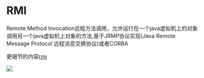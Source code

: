 # RMI

Remote Method Invocation远程方法调用，允许运行在一个java虚拟机上的对象调用另一个java虚拟机上对象的方法,基于JRMP协议实现(Java Remote Message Protocol 远程消息交换协议)或者CORBA

更细节的内容[rmi](https://my.oschina.net/LucasZhu/blog/1603666)



![](/struct.jpg)

